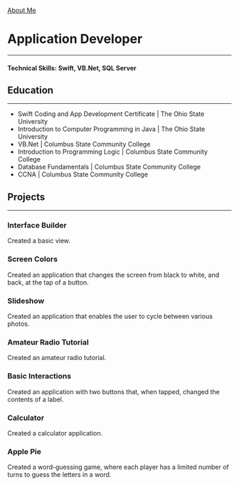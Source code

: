 [About Me](Portfolio/About_Me.md)

# Application Developer
***

#### Technical Skills: Swift, VB.Net, SQL Server


## Education
***
- Swift Coding and App Development Certificate \| The Ohio State University
- Introduction to Computer Programming in Java \| The Ohio State University
- VB.Net \| Columbus State Community College
- Introduction to Programming Logic \| Columbus State Community College
- Database Fundamentals \| Columbus State Community College
- CCNA \| Columbus State Community College


## Projects
***
### Interface Builder

Created a basic view.

### Screen Colors

Created an application that changes the screen from black to white, and back, at the tap of a button.

### Slideshow

Created an application that enables the user to cycle between various photos.

### Amateur Radio Tutorial

Created an amateur radio tutorial.

### Basic Interactions

Created an application with two buttons that, when tapped, changed the contents of a label.

### Calculator

Created a calculator application.

### Apple Pie

Created a word-guessing game, where each player has a limited number of turns to guess the letters in a word.


